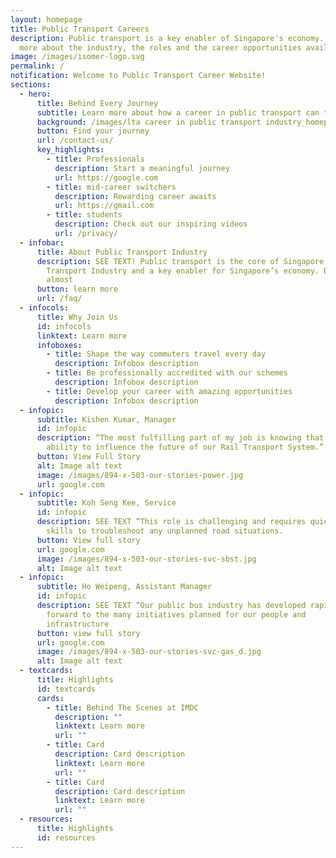```yaml
---
layout: homepage
title: Public Transport Careers
description: Public transport is a key enabler of Singapore's economy. Learn
  more about the industry, the roles and the career opportunities available.
image: /images/isomer-logo.svg
permalink: /
notification: Welcome to Public Transport Career Website!
sections:
  - hero:
      title: Behind Every Journey
      subtitle: Learn more about how a career in public transport can take you places
      background: /images/lta career in public transport industry_homepage banner.png
      button: Find your journey
      url: /contact-us/
      key_highlights:
        - title: Professionals
          description: Start a meaningful journey
          url: https://google.com
        - title: mid-career switchers
          description: Rewarding career awaits
          url: https://gmail.com
        - title: students
          description: Check out our inspiring videos
          url: /privacy/
  - infobar:
      title: About Public Transport Industry
      description: SEE TEXT! Public transport is the core of Singapore’s Land
        Transport Industry and a key enabler for Singapore’s economy. Every day,
        almost
      button: learn more
      url: /faq/
  - infocols:
      title: Why Join Us
      id: infocols
      linktext: Learn more
      infoboxes:
        - title: Shape the way commuters travel every day
          description: Infobox description
        - title: Be professionally accredited with our schemes
          description: Infobox description
        - title: Develop your career with amazing opportunities
          description: Infobox description
  - infopic:
      subtitle: Kishen Kumar, Manager
      id: infopic
      description: “The most fulfilling part of my job is knowing that I have the
        ability to influence the future of our Rail Transport System.”
      button: View Full Story
      alt: Image alt text
      image: /images/894-x-503-our-stories-power.jpg
      url: google.com
  - infopic:
      subtitle: Koh Seng Kee, Service
      id: infopic
      description: SEE TEXT “This role is challenging and requires quick-thinking
        skills to troubleshoot any unplanned road situations.
      button: View full story
      url: google.com
      image: /images/894-x-503-our-stories-svc-sbst.jpg
      alt: Image alt text
  - infopic:
      subtitle: Ho Weipeng, Assistant Manager
      id: infopic
      description: SEE TEXT “Our public bus industry has developed rapidly and I look
        forward to the many initiatives planned for our people and
        infrastructure
      button: view full story
      url: google.com
      image: /images/894-x-503-our-stories-svc-gas_d.jpg
      alt: Image alt text
  - textcards:
      title: Highlights
      id: textcards
      cards:
        - title: Behind The Scenes at IMDC
          description: ""
          linktext: Learn more
          url: ""
        - title: Card
          description: Card description
          linktext: Learn more
          url: ""
        - title: Card
          description: Card description
          linktext: Learn more
          url: ""
  - resources:
      title: Highlights
      id: resources
---
```

